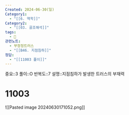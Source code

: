 ```yaml
---
Created: 2024-06-30(일)
Category1:
  - "[[6. 역학]]"
Category2:
  - "[[03. 골조해석]]"
tags:
  - 🧮
관련노트:
  - 부정정트러스
  - "[[B46. 지점침하]]"
정답:
  - "[[11003 풀이]]"
---
```

중요::3
풀이::O
반복도::7
설명::지점침하가 발생한 트러스의 부재력
#  11003
![[Pasted image 20240630171052.png]]

